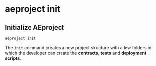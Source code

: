 # aeproject init

## Initialize AEproject

```text
aeproject init
```

The `init` command creates a new project structure with a few folders in which the developer can create the **contracts**, **tests** and **deployment scripts**.

